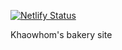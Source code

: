 [![Netlify Status](https://api.netlify.com/api/v1/badges/94297211-f801-4e43-a1b3-d422ce9656bf/deploy-status)](https://app.netlify.com/sites/goofy-galileo-d8dfbe/deploys)

Khaowhom's bakery site
